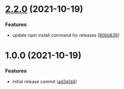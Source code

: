 # [2.2.0](https://github.com/twentyfourg/vue-template/compare/v2.1.0...v2.2.0) (2021-10-19)


### Features

* update npm install command for releases ([80bb836](https://github.com/twentyfourg/vue-template/commit/80bb836977695fd01effcb9c41f58613c173fb57))

# 1.0.0 (2021-10-19)


### Features

* initial release commit ([ad3a1d4](https://github.com/twentyfourg/vue-template/commit/ad3a1d4234143e286a9ab96e8889d65f07ecf1a8))

